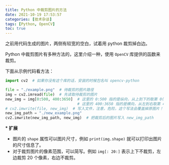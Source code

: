 ```yaml
---
title: Python 中裁剪图片的方法
date: 2021-10-19 17:53:57
categories: [技术杂谈]
tags: [Python, OpenCV]
toc: true
---
```


之前用代码生成的图片，两侧有较宽的空白，试着用 python 裁剪掉白边。

Python 中裁剪图片有多种方法的，这里介绍一种，使用 `OpenCV` 库提供的函数来裁剪。

下面从示例代码看方法：

<!--more-->

```python
import cv2  # 如果你没有这个库的话，安装的时候包名叫 opencv-python

file = "./example.png"  # 待裁剪的图片路径
img = cv2.imread(file)  # 先读取待裁剪的图片
new_img = img[0:500, 400:3650]  # 这里的 0:500 指的是纵向，从上到下的取第 0(含) - 500(不含) 的像素，其余的裁减掉；
                                # 这里的 400:3650 指的是横向，从左到右取第 400(含) - 3650(不含) 个像素，其余的裁减掉。
# cv2.imwrite(file, new_img)  # 写入文件，注意，危险，这个写法会覆盖掉原图片！
new_img_path = "./new_example.png"
cv2.imwrite(new_img_path, new_img)  # 把裁剪后的图片写入 new_img_path
```



**\* 扩展**

* 图片的 `shape` 属性可以图片尺寸，例如 `print(img.shape)` 就可以打印出图片的尺寸信息了。
* 对于裁剪图片的像素范围，可以简写。例如 `img[: 20:]`  表示上下不裁剪，左边裁剪 20 个像素，右边不裁剪。